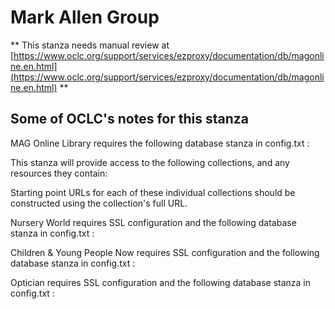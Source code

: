 # Mark Allen Group
** This stanza needs manual review at [https://www.oclc.org/support/services/ezproxy/documentation/db/magonline.en.html](https://www.oclc.org/support/services/ezproxy/documentation/db/magonline.en.html) **

## Some of OCLC's notes for this stanza

MAG Online Library requires the following database stanza in config.txt :

This stanza will provide access to the following collections, and any resources they contain:

Starting point URLs for each of these individual collections should be constructed using the collection's full URL.

Nursery World requires SSL configuration and the following database stanza in config.txt :

Children & Young People Now requires SSL configuration and the following database stanza in config.txt :

Optician requires SSL configuration and the following database stanza in config.txt :

<code> </code>
